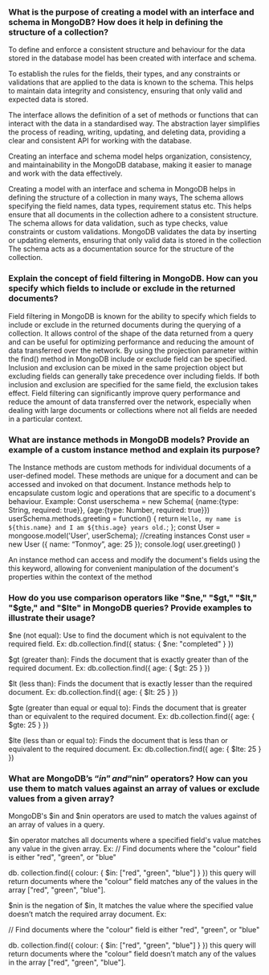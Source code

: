 ### What is the purpose of creating a model with an interface and schema in MongoDB? How does it help in defining the structure of a collection?
To define and enforce a consistent structure and behaviour for the data stored in the database model has been created with interface and schema. 

To establish the rules for the fields, their types, and any constraints or validations that are applied to the data is known to the schema. This helps to maintain data integrity and consistency, ensuring that only valid and expected data is stored.

The interface allows the definition of a set of methods or functions that can interact with the data in a standardised way. The abstraction layer simplifies the process of reading, writing, updating, and deleting data, providing a clear and consistent API for working with the database.

Creating an interface and schema model helps organization, consistency, and maintainability in the MongoDB database, making it easier to manage and work with the data effectively.

Creating a model with an interface and schema in MongoDB helps in defining the structure of a collection in many ways,
The schema allows specifying the field names, data types, requirement status etc. This helps ensure that all documents in the collection adhere to a consistent structure.
The schema allows for data validation, such as type checks, value constraints or custom validations. MongoDB validates the data by inserting or updating elements, ensuring that only valid data is stored in the collection
The schema acts as a documentation source for the structure of the collection.




### Explain the concept of field filtering in MongoDB. How can you specify which fields to include or exclude in the returned documents?

Field filtering in MongoDB is known for the ability to specify which fields to include or exclude in the returned documents during the querying of a collection. It allows control of the shape of the data returned from a query and can be useful for optimizing performance and reducing the amount of data transferred over the network.
By using the projection parameter within the find() method in MongoDB include or exclude field can be specified. 
Inclusion and exclusion can be mixed in the same projection object but excluding fields can generally take precedence over including fields. 
If both inclusion and exclusion are specified for the same field, the exclusion takes effect.
Field filtering can significantly improve query performance and reduce the amount of data transferred over the network, especially when dealing with large documents or collections where not all fields are needed in a particular context.

### What are instance methods in MongoDB models? Provide an example of a custom instance method and explain its purpose?
  
The Instance methods are custom methods for individual documents of a user-defined model. These methods are unique for a document and can be accessed and invoked on that document. Instance methods help to encapsulate custom logic and operations that are specific to a document's behaviour.
Example:
Const userschema = new Schema(
{name:{type: String, required: true}}, 
{age:{type: Number, required: true}})
userSchema.methods.greeting = function() { return `Hello, my name is ${this.name} and I am ${this.age} years old.`; };
const User = mongoose.model('User', userSchema);
//creating instances
Const user = new User ({ name: “Tonmoy”, age: 25 });
console.log( user.greeting() )

An instance method can access and modify the document's fields using the this keyword, allowing for convenient manipulation of the document's properties within the context of the method

### How do you use comparison operators like "$ne," "$gt," "$lt," "$gte," and "$lte" in MongoDB queries? Provide examples to illustrate their usage?

$ne (not equal): Use to find the document which is not equivalent to the required field. 
	Ex: db.collection.find({ status: { $ne: "completed" } })

$gt (greater than): Finds the document that is exactly greater than of the required document.
Ex: db.collection.find({ age: { $gt: 25 } })

$lt (less than): Finds the document that is exactly lesser than the required document.
Ex: db.collection.find({ age: { $lt: 25 } })

$gte (greater than equal or equal to): Finds the document that is greater than or equivalent to the required document.
Ex: db.collection.find({ age: { $gte: 25 } })

$lte (less than or equal to): Finds the document that is less than or equivalent to the required document.
Ex: db.collection.find({ age: { $lte: 25 } })


### What are MongoDB’s “$in” and “$nin” operators? How can you use them to match values against an array of values or exclude values from a given array?

MongoDB's $in and $nin operators are used to match the values against of an array of values in a query.

$in operator matches all documents where a specified field's value matches any value in the given array.
Ex: 
// Find documents where the "colour" field is either "red", "green", or "blue" 

db. collection.find({ colour: { $in: ["red", "green", "blue"] } })
this query will return documents where the "colour" field matches any of the values in the array ["red", "green", "blue"].

$nin is the negation of $in, It matches the value where the specified value doesn’t match the required array document.
Ex:

// Find documents where the "colour" field is either "red", "green", or "blue" 

db. collection.find({ colour: { $in: ["red", "green", "blue"] } })
this query will return documents where the "colour" field doesn’t match any of the values in the array ["red", "green", "blue"].
